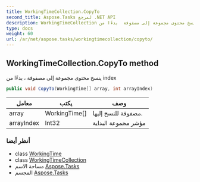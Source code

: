 ```yaml
---
title: WorkingTimeCollection.CopyTo
second_title: Aspose.Tasks لمرجع .NET API
description: WorkingTimeCollection طريقة. ينسخ محتوى مجموعة إلى مصفوفة  بدءًا من index
type: docs
weight: 60
url: /ar/net/aspose.tasks/workingtimecollection/copyto/
---
```

## WorkingTimeCollection.CopyTo method

ينسخ محتوى مجموعة إلى مصفوفة ، بدءًا من index

```csharp
public void CopyTo(WorkingTime[] array, int arrayIndex)
```

| معامل | يكتب | وصف |
| --- | --- | --- |
| array | WorkingTime[] | مصفوفة للنسخ إليها. |
| arrayIndex | Int32 | مؤشر مجموعة البداية |

### أنظر أيضا

* class [WorkingTime](../../workingtime/)
* class [WorkingTimeCollection](../)
* مساحة الاسم [Aspose.Tasks](../../workingtimecollection/)
* المجسم [Aspose.Tasks](../../../)


